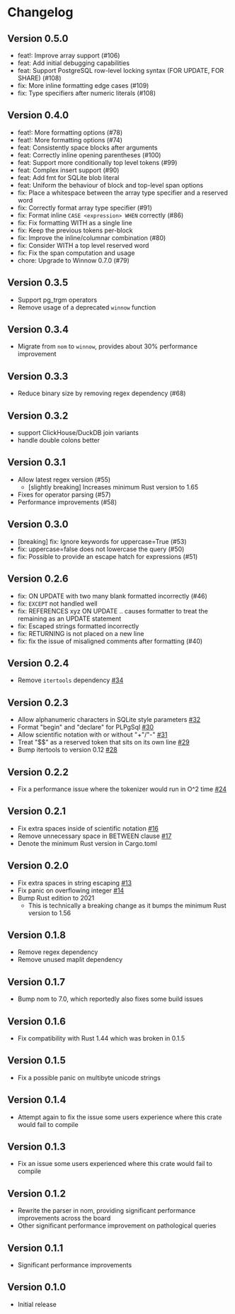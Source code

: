 # Changelog

## Version 0.5.0

- feat!: Improve array support (#106)
- feat: Add initial debugging capabilities
- feat: Support PostgreSQL row-level locking syntax (FOR UPDATE, FOR SHARE) (#108)
- fix: More inline formatting edge cases (#109)
- fix: Type specifiers after numeric literals (#108)

## Version 0.4.0

- feat!: More formatting options (#78)
- feat!: More formatting options (#74)
- feat: Consistently space blocks after arguments
- feat: Correctly inline opening parentheses (#100)
- feat: Support more conditionally top level tokens (#99)
- feat: Complex insert support (#90)
- feat: Add fmt for SQLite blob literal
- feat: Uniform the behaviour of block and top-level span options
- fix: Place a whitespace between the array type specifier and a reserved word
- fix: Correctly format array type specifier (#91)
- fix: Format inline `CASE <expression> WHEN` correctly (#86)
- fix: Fix formatting WITH as a single line
- fix: Keep the previous tokens per-block
- fix: Improve the inline/columnar combination (#80)
- fix: Consider WITH a top level reserved word
- fix: Fix the span computation and usage
- chore: Upgrade to Winnow 0.7.0 (#79)

## Version 0.3.5

- Support pg_trgm operators
- Remove usage of a deprecated `winnow` function

## Version 0.3.4

- Migrate from `nom` to `winnow`, provides about 30% performance improvement

## Version 0.3.3

- Reduce binary size by removing regex dependency (#68)

## Version 0.3.2

- support ClickHouse/DuckDB join variants
- handle double colons better

## Version 0.3.1

- Allow latest regex version (#55)
  - [slightly breaking] Increases minimum Rust version to 1.65
- Fixes for operator parsing (#57)
- Performance improvements (#58)

## Version 0.3.0

- [breaking] fix: Ignore keywords for uppercase=True (#53)
- fix: uppercase=false does not lowercase the query (#50)
- fix: Possible to provide an escape hatch for expressions (#51)

## Version 0.2.6

- fix: ON UPDATE with two many blank formatted incorrectly (#46)
- fix: `EXCEPT` not handled well
- fix: REFERENCES xyz ON UPDATE .. causes formatter to treat the remaining as an UPDATE statement
- fix: Escaped strings formatted incorrectly
- fix: RETURNING is not placed on a new line
- fix: fix the issue of misaligned comments after formatting (#40)

## Version 0.2.4

- Remove `itertools` dependency [#34](https://github.com/shssoichiro/sqlformat-rs/pull/34)

## Version 0.2.3

- Allow alphanumeric characters in SQLite style parameters [#32](https://github.com/shssoichiro/sqlformat-rs/pull/32)
- Format "begin" and "declare" for PLPgSql [#30](https://github.com/shssoichiro/sqlformat-rs/pull/30)
- Allow scientific notation with or without "+"/"-" [#31](https://github.com/shssoichiro/sqlformat-rs/pull/31)
- Treat "$$" as a reserved token that sits on its own line [#29](https://github.com/shssoichiro/sqlformat-rs/pull/29)
- Bump itertools to version 0.12 [#28](https://github.com/shssoichiro/sqlformat-rs/pull/28)

## Version 0.2.2

- Fix a performance issue where the tokenizer would run in O^2
  time [#24](https://github.com/shssoichiro/sqlformat-rs/pull/24)

## Version 0.2.1

- Fix extra spaces inside of scientific notation [#16](https://github.com/shssoichiro/sqlformat-rs/pull/16)
- Remove unnecessary space in BETWEEN clause [#17](https://github.com/shssoichiro/sqlformat-rs/pull/17)
- Denote the minimum Rust version in Cargo.toml

## Version 0.2.0

- Fix extra spaces in string escaping [#13](https://github.com/shssoichiro/sqlformat-rs/pull/13)
- Fix panic on overflowing integer [#14](https://github.com/shssoichiro/sqlformat-rs/pull/14)
- Bump Rust edition to 2021
  - This is technically a breaking change as it bumps the minimum Rust version to 1.56

## Version 0.1.8

- Remove regex dependency
- Remove unused maplit dependency

## Version 0.1.7

- Bump nom to 7.0, which reportedly also fixes some build issues

## Version 0.1.6

- Fix compatibility with Rust 1.44 which was broken in 0.1.5

## Version 0.1.5

- Fix a possible panic on multibyte unicode strings

## Version 0.1.4

- Attempt again to fix the issue some users experience where this crate would fail to compile

## Version 0.1.3

- Fix an issue some users experienced where this crate would fail to compile

## Version 0.1.2

- Rewrite the parser in nom, providing significant performance improvements across the board
- Other significant performance improvement on pathological queries

## Version 0.1.1

- Significant performance improvements

## Version 0.1.0

- Initial release
